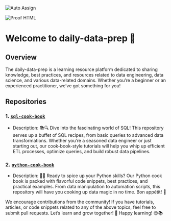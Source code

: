 ![Auto Assign](https://github.com/daily-data-prep/demo-repository/actions/workflows/auto-assign.yml/badge.svg)

![Proof HTML](https://github.com/daily-data-prep/demo-repository/actions/workflows/proof-html.yml/badge.svg)

# Welcome to daily-data-prep 🚀

## Overview
The daily-data-prep is a learning resource platform dedicated to sharing knowledge, best practices, and resources related to data engineering, data science, and various data-related domains. Whether you’re a beginner or an experienced practitioner, we’ve got something for you!

## Repositories
### 1. [```sql-cook-book```](https://github.com/daily-data-prep/sql-cook-book)
* Description: 📚🔍 Dive into the fascinating world of SQL! This repository serves up a buffet of SQL recipes, from basic queries to advanced data transformations. Whether you’re a seasoned data engineer or just starting out, our cook-book-style tutorials will help you whip up efficient ETL processes, optimize queries, and build robust data pipelines.
  
### 2. [```python-cook-book```](https://github.com/daily-data-prep/python-cook-book)
* Description: 🐍📖 Ready to spice up your Python skills? Our Python cook book is packed with flavorful code snippets, best practices, and practical examples. From data manipulation to automation scripts, this repository will have you cooking up data magic in no time. Bon appétit! 🚀

We encourage contributions from the community! If you have tutorials, articles, or code snippets related to any of the above topics, feel free to submit pull requests. Let’s learn and grow together! 🌟
Happy learning! 😊📚



